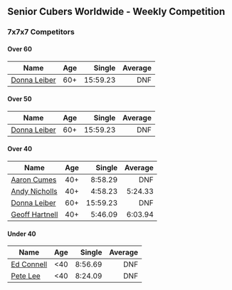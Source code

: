 ## Senior Cubers Worldwide - Weekly Competition
### 7x7x7 Competitors

#### Over 60

| Name | Age | Single | Average |
| -- | :--: | --: | --: |
| [Donna Leiber](../persons/donna_leiber.md) | 60+ | 15:59.23 | DNF |

#### Over 50

| Name | Age | Single | Average |
| -- | :--: | --: | --: |
| [Donna Leiber](../persons/donna_leiber.md) | 60+ | 15:59.23 | DNF |

#### Over 40

| Name | Age | Single | Average |
| -- | :--: | --: | --: |
| [Aaron Cumes](../persons/aaron_cumes.md) | 40+ | 8:58.29 | DNF |
| [Andy Nicholls](../persons/andy_nicholls.md) | 40+ | 4:58.23 | 5:24.33 |
| [Donna Leiber](../persons/donna_leiber.md) | 60+ | 15:59.23 | DNF |
| [Geoff Hartnell](../persons/geoff_hartnell.md) | 40+ | 5:46.09 | 6:03.94 |

#### Under 40

| Name | Age | Single | Average |
| -- | :--: | --: | --: |
| [Ed Connell](../persons/ed_connell.md) | <40 | 8:56.69 | DNF |
| [Pete Lee](../persons/pete_lee.md) | <40 | 8:24.09 | DNF |


<!-- Global site tag (gtag.js) - Google Analytics -->
<script async src="https://www.googletagmanager.com/gtag/js?id=UA-86348435-3"></script>
<script>window.dataLayer = window.dataLayer || []; function gtag() {dataLayer.push(arguments);} gtag('js', new Date()); gtag('config', 'UA-86348435-3');</script>

